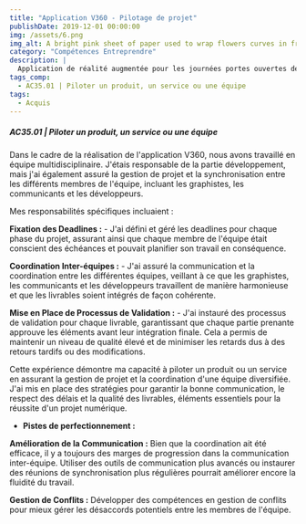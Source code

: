 ```yaml
---
title: "Application V360 - Pilotage de projet"
publishDate: 2019-12-01 00:00:00
img: /assets/6.png
img_alt: A bright pink sheet of paper used to wrap flowers curves in front of rich blue background
category: "Compétences Entreprendre"
description: |
  Application de réalité augmentée pour les journées portes ouvertes de mon IUT. L'application permet aux utilisateurs de scanner un QR code pour accéder à un parcours de réalité augmentée où une mascotte est affichée sur une surface plane.
tags_comp: 
  - AC35.01 | Piloter un produit, un service ou une équipe
tags:
  - Acquis
---
```


<h5>AC35.01 | Piloter un produit, un service ou une équipe</h5>

Dans le cadre de la réalisation de l'application V360, nous avons travaillé en équipe multidisciplinaire. J'étais responsable de la partie développement, mais j'ai également assuré la gestion de projet et la synchronisation entre les différents membres de l'équipe, incluant les graphistes, les communicants et les développeurs.

Mes responsabilités spécifiques incluaient :

**Fixation des Deadlines :**
    - J'ai défini et géré les deadlines pour chaque phase du projet, assurant ainsi que chaque membre de l'équipe était conscient des échéances et pouvait planifier son travail en conséquence.

**Coordination Inter-équipes :**
    - J'ai assuré la communication et la coordination entre les différentes équipes, veillant à ce que les graphistes, les communicants et les développeurs travaillent de manière harmonieuse et que les livrables soient intégrés de façon cohérente.

**Mise en Place de Processus de Validation :**
    - J'ai instauré des processus de validation pour chaque livrable, garantissant que chaque partie prenante approuve les éléments avant leur intégration finale. Cela a permis de maintenir un niveau de qualité élevé et de minimiser les retards dus à des retours tardifs ou des modifications.

Cette expérience démontre ma capacité à piloter un produit ou un service en assurant la gestion de projet et la coordination d'une équipe diversifiée. J'ai mis en place des stratégies pour garantir la bonne communication, le respect des délais et la qualité des livrables, éléments essentiels pour la réussite d'un projet numérique.

- **Pistes de perfectionnement :**

**Amélioration de la Communication :** Bien que la coordination ait été efficace, il y a toujours des marges de progression dans la communication inter-équipe. Utiliser des outils de communication plus avancés ou instaurer des réunions de synchronisation plus régulières pourrait améliorer encore la fluidité du travail.
    
**Gestion de Conflits :** Développer des compétences en gestion de conflits pour mieux gérer les désaccords potentiels entre les membres de l'équipe.




